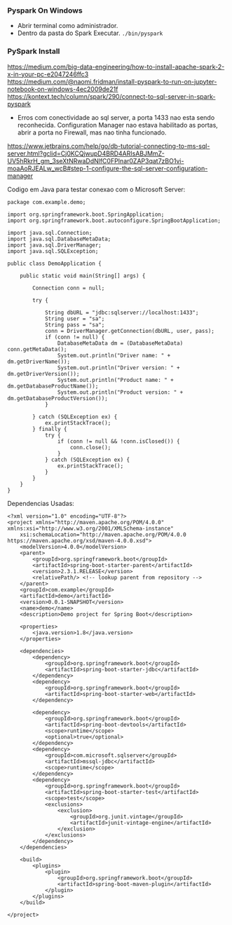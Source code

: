 ### Pyspark On Windows  
* Abrir terminal como administrador.
* Dentro da pasta do Spark Executar.
```./bin/pyspark```

### PySpark Install  
https://medium.com/big-data-engineering/how-to-install-apache-spark-2-x-in-your-pc-e2047246ffc3  
https://medium.com/@naomi.fridman/install-pyspark-to-run-on-jupyter-notebook-on-windows-4ec2009de21f  
https://kontext.tech/column/spark/290/connect-to-sql-server-in-spark-pyspark  
  
* Erros com conectividade ao sql server, a porta 1433 nao esta sendo reconhecida.  Configuration Manager nao estava habilitado as portas, abrir a porta no Firewall, mas nao tinha funcionado.  

https://www.jetbrains.com/help/go/db-tutorial-connecting-to-ms-sql-server.html?gclid=Cj0KCQjwupD4BRD4ARIsABJMmZ-UV5hRkrH_gm_3seXtNRwaDdNlfC0FPInar0ZAP3qat7zBO1vi-moaAoRJEALw_wcB#step-1-configure-the-sql-server-configuration-manager  
  
Codigo em Java para testar conexao com o Microsoft Server:  
```
package com.example.demo;

import org.springframework.boot.SpringApplication;
import org.springframework.boot.autoconfigure.SpringBootApplication;

import java.sql.Connection;
import java.sql.DatabaseMetaData;
import java.sql.DriverManager;
import java.sql.SQLException;

public class DemoApplication {

	public static void main(String[] args) {

		Connection conn = null;

		try {

			String dbURL = "jdbc:sqlserver://localhost:1433";
			String user = "sa";
			String pass = "sa";
			conn = DriverManager.getConnection(dbURL, user, pass);
			if (conn != null) {
				DatabaseMetaData dm = (DatabaseMetaData) conn.getMetaData();
				System.out.println("Driver name: " + dm.getDriverName());
				System.out.println("Driver version: " + dm.getDriverVersion());
				System.out.println("Product name: " + dm.getDatabaseProductName());
				System.out.println("Product version: " + dm.getDatabaseProductVersion());
			}

		} catch (SQLException ex) {
			ex.printStackTrace();
		} finally {
			try {
				if (conn != null && !conn.isClosed()) {
					conn.close();
				}
			} catch (SQLException ex) {
				ex.printStackTrace();
			}
		}
	}
}

```
Dependencias Usadas:
```
<?xml version="1.0" encoding="UTF-8"?>
<project xmlns="http://maven.apache.org/POM/4.0.0" xmlns:xsi="http://www.w3.org/2001/XMLSchema-instance"
	xsi:schemaLocation="http://maven.apache.org/POM/4.0.0 https://maven.apache.org/xsd/maven-4.0.0.xsd">
	<modelVersion>4.0.0</modelVersion>
	<parent>
		<groupId>org.springframework.boot</groupId>
		<artifactId>spring-boot-starter-parent</artifactId>
		<version>2.3.1.RELEASE</version>
		<relativePath/> <!-- lookup parent from repository -->
	</parent>
	<groupId>com.example</groupId>
	<artifactId>demo</artifactId>
	<version>0.0.1-SNAPSHOT</version>
	<name>demo</name>
	<description>Demo project for Spring Boot</description>

	<properties>
		<java.version>1.8</java.version>
	</properties>

	<dependencies>
		<dependency>
			<groupId>org.springframework.boot</groupId>
			<artifactId>spring-boot-starter-jdbc</artifactId>
		</dependency>
		<dependency>
			<groupId>org.springframework.boot</groupId>
			<artifactId>spring-boot-starter-web</artifactId>
		</dependency>

		<dependency>
			<groupId>org.springframework.boot</groupId>
			<artifactId>spring-boot-devtools</artifactId>
			<scope>runtime</scope>
			<optional>true</optional>
		</dependency>
		<dependency>
			<groupId>com.microsoft.sqlserver</groupId>
			<artifactId>mssql-jdbc</artifactId>
			<scope>runtime</scope>
		</dependency>
		<dependency>
			<groupId>org.springframework.boot</groupId>
			<artifactId>spring-boot-starter-test</artifactId>
			<scope>test</scope>
			<exclusions>
				<exclusion>
					<groupId>org.junit.vintage</groupId>
					<artifactId>junit-vintage-engine</artifactId>
				</exclusion>
			</exclusions>
		</dependency>
	</dependencies>

	<build>
		<plugins>
			<plugin>
				<groupId>org.springframework.boot</groupId>
				<artifactId>spring-boot-maven-plugin</artifactId>
			</plugin>
		</plugins>
	</build>

</project>
```